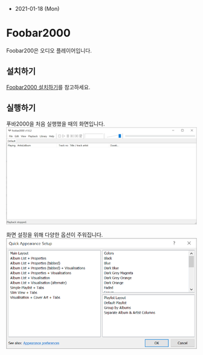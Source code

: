 * 2021-01-18 (Mon)
# Foobar2000
Foobar200은 오디오 플레이어입니다.

## 설치하기
[Foobar2000 설치하기](INSTALL.md)를 참고하세요.

## 실행하기
푸바2000을 처음 실행했을 때의 화면입니다.
<img src='images/foobar2000-initial_launch.png'>

화면 설정을 위해 다양한 옵션이 주워집니다.
<img src='images/foobar2000-initial_launch-quick_apperance_setup.png'>



